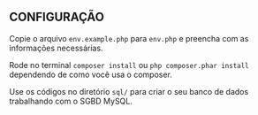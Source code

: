 

## CONFIGURAÇÃO

Copie o arquivo `env.example.php` para `env.php` e preencha com as informações necessárias.

Rode no terminal `composer install` ou `php composer.phar install` dependendo de como você usa o composer.

Use os códigos no diretório `sql/` para criar o seu banco de dados trabalhando com o SGBD MySQL. 
